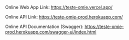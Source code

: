 Online Web App Link: https://teste-omie.vercel.app/

Online API Link: https://teste-omie-prod.herokuapp.com/

Online API Documentation (Swagger): https://teste-omie-prod.herokuapp.com/swagger-ui/index.html
